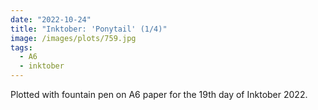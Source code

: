 ```yaml
---
date: "2022-10-24"
title: "Inktober: 'Ponytail' (1/4)"
image: /images/plots/759.jpg
tags:
  - A6
  - inktober
---
```


Plotted with fountain pen on A6 paper for the 19th day of Inktober 2022.

